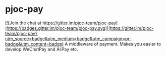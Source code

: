 # pjoc-pay

[![Join the chat at https://gitter.im/pjoc-team/pjoc-pay](https://badges.gitter.im/pjoc-team/pjoc-pay.svg)](https://gitter.im/pjoc-team/pjoc-pay?utm_source=badge&utm_medium=badge&utm_campaign=pr-badge&utm_content=badge)
A middleware of payment. Makes you easier to develop WeChatPay and AliPay etc.
